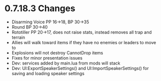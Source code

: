 # 0.7.18.3 Changes #

* Disarming Voice PP 16->18, BP 30->35
* Round BP 30->40
* Rototiller PP 20->17, does not raise stats, instead removes all trap and terrain
* Allies will walk toward items if they have no enemies or leaders to move to
* Explosions will not destroy CannotDrop items
* Fixes for minor presentation issues
* Dev: services added by main.lua from mods will stack
* Dev: UI:ExportSpeakerSettings() and UI:ImportSpeakerSettings() for saving and loading speaker settings
